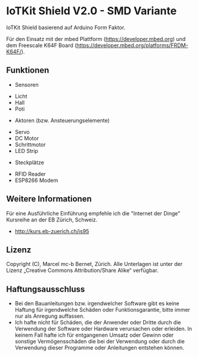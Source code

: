 IoTKit Shield V2.0 - SMD Variante
==========================================

IoTKit Shield basierend auf Arduino Form Faktor. 

Für den Einsatz mit der mbed Plattform (https://developer.mbed.org) und dem
Freescale K64F Board (https://developer.mbed.org/platforms/FRDM-K64F/).

Funktionen
----------
- Sensoren
 * Licht
 * Hall
 * Poti
- Aktoren (bzw. Ansteuerungselemente)
 * Servo
 * DC Motor
 * Schrittmotor
 * LED Strip
- Steckplätze
 * RFID Reader
 * ESP8266 Modem

Weitere Informationen
---------------------
Für eine Ausführliche Einführung empfehle ich die "Internet der Dinge" Kursreihe an der EB Zürich, Schweiz.
* http://kurs.eb-zuerich.ch/is95

Lizenz
------
Copyright (C), Marcel mc-b Bernet, Zürich. Alle Unterlagen ist unter der Lizenz „Creative Commons Attribution/Share Alike“ verfügbar.                                       

Haftungsausschluss
------------------
* Bei den Bauanleitungen bzw. irgendwelcher Software gibt es keine Haftung für irgendwelche Schäden oder Funktionsgarantie, bitte immer nur als Anregung auffassen.
* Ich hafte nicht für Schäden, die der Anwender oder Dritte durch die Verwendung der Software oder Hardware verursachen oder erleiden. In keinem Fall hafte ich für entgangenen Umsatz oder Gewinn oder sonstige Vermögensschäden die bei der Verwendung oder durch die Verwendung dieser Programme oder Anleitungen entstehen können.



 
